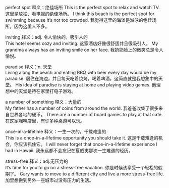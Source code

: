 perfect spot  释义：绝佳场所
This is the perfect spot to relax and watch TV.
这里是放松、看电视的绝佳场所。
I think this beach is the perfect spot for swimming because it’s not too crowded.
我觉得这里的海滩是游泳的绝佳场所，因为这里人不多。

inviting 释义：adj. 令人愉快的，吸引人的  
This hotel seems cozy and inviting.
这家酒店好像很舒适并且很吸引人。
My grandma always has an inviting smile on her face.
我奶奶脸上的微笑总是令人愉悦。

paradise 释义：n. 天堂  
Living along the beach and eating BBQ with beer every day would be my paradise.
居住在海边，并且每天吃着烧烤，喝着啤酒，这简直就是我想象中的天堂。
His idea of paradise is staying at home and playing video games.
他理想中的天堂是待在家里打电子游戏。

a number of something 释义：大量的  
My father has a number of coins from around the world.
我爸爸收集了很多来自世界各地的硬币。
There are a number of board games to play at that café.
在这家咖啡店里，有许多种桌游可以玩。

once-in-a-lifetime 释义：一生一次的，千载难逢的  
This is a once-in-a-lifetime opportunity you should take it.
这是千载难逢的机会，你应该抓住它。
I will never forget that once-in-a-lifetime experience I had in Hawaii.
我永远都不会忘记在夏威夷那次一生难遇的经历。

stress-free 释义：adj.无压力的  
It’s time for you to go on a stress-free vacation.
你是时候该享受一个轻松的假期了。
Gary wants to move to a different city and live a more stress-free life.
加里想搬到另外一座城市过没有压力的生活。


